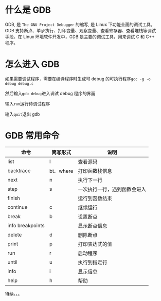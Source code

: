 # 什么是 GDB

GDB, 是 `The GNU Project Debugger` 的缩写, 是 Linux 下功能全面的调试工具。GDB 支持断点、单步执行、打印变量、观察变量、查看寄存器、查看堆栈等调试手段。在 Linux 环境软件开发中，GDB 是主要的调试工具，用来调试 C 和 C++ 程序。

# 怎么进入 GDB

如果需要调试程序，需要在编译程序时生成可 debug 的可执行程序`gcc -g -o debug debug.c`

然后输入`gdb debug`进入调试 debug 程序的界面

输入`run`运行待调试程序

输入`quit`退出 gdb

# GDB 常用命令

| 命令               | 简写形式     | 说明             |
| ---------------- | -------- | -------------- |
| list             | l        | 查看源码           |
| backtrace        | bt、where | 打印函数栈信息        |
| next             | n        | 执行下一行          |
| step             | s        | 一次执行一行，遇到函数会进入 |
| finish           |          | 运行到函数结束        |
| continue         | c        | 继续运行           |
| break            | b        | 设置断点           |
| info breakpoints |          | 显示断点信息         |
| delete           | d        | 删除断点           |
| print            | p        | 打印表达式的值        |
| run              | r        | 启动程序           |
| until            | u        | 执行到指定行         |
| info             | i        | 显示信息           |
| help             | h        | 帮助             |

待续。。。